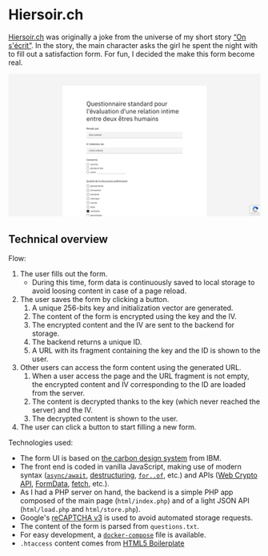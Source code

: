 # Hiersoir.ch

[Hiersoir.ch](https://hiersoir.ch) was originally a joke from the universe of my short story [“On s'écrit”](https://salejeune.com/on-secrit). In the story, the main character asks the girl he spent the night with to fill out a satisfaction form. For fun, I decided the make this form become real.

![Site screenshot](./screenshot.png)

## Technical overview

Flow:

1. The user fills out the form.
	- During this time, form data is continuously saved to local storage to avoid loosing content in case of a page reload.
2. The user saves the form by clicking a button.
	1. A unique 256-bits key and initialization vector are generated.
	2. The content of the form is encrypted using the key and the IV.
	3. The encrypted content and the IV are sent to the backend for storage.
	4. The backend returns a unique ID.
	5. A URL with its fragment containing the key and the ID is shown to the user.
3. Other users can access the form content using the generated URL.
	1. When a user access the page and the URL fragment is not empty, the encrypted content and IV corresponding to the ID are loaded from the server.
	2. The content is decrypted thanks to the key (which never reached the server) and the IV.
	3. The decrypted content is shown to the user.
4. The user can click a button to start filling a new form.

Technologies used:

- The form UI is based on [the carbon design system](https://www.carbondesignsystem.com/) from IBM.
- The front end is coded in vanilla JavaScript, making use of modern syntax ([`async/await`](https://developer.mozilla.org/en-US/docs/Web/JavaScript/Reference/Statements/async_function), [destructuring](https://developer.mozilla.org/en-US/docs/Web/JavaScript/Reference/Operators/Destructuring_assignment), [`for..of`](https://developer.mozilla.org/en-US/docs/Web/JavaScript/Reference/Statements/for...of), etc.) and APIs ([Web Crypto API](https://developer.mozilla.org/en-US/docs/Web/API/Web_Crypto_API), [FormData](https://developer.mozilla.org/en-US/docs/Web/API/FormData), [fetch](https://developer.mozilla.org/en-US/docs/Web/API/Fetch_API/Using_Fetch), etc.).
- As I had a PHP server on hand, the backend is a simple PHP app composed of the main page (`html/index.php`) and of a light JSON API (`html/load.php` and `html/store.php`).
- Google's [reCAPTCHA v3](https://developers.google.com/recaptcha/docs/v3) is used to avoid automated storage requests.
- The content of the form is parsed from `questions.txt`.
- For easy development, a [`docker-compose`](https://docs.docker.com/compose/) file is available.
- `.htaccess` content comes from [HTML5 Boilerplate](https://html5boilerplate.com/)
